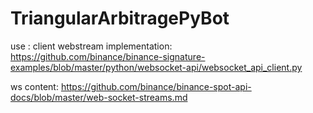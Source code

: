 # TriangularArbitragePyBot

use : 
client webstream implementation:
https://github.com/binance/binance-signature-examples/blob/master/python/websocket-api/websocket_api_client.py

ws content:
https://github.com/binance/binance-spot-api-docs/blob/master/web-socket-streams.md
